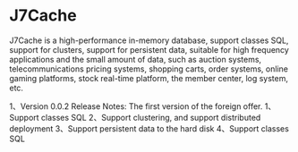 J7Cache
=======

J7Cache is a high-performance in-memory database, support classes SQL, support for clusters, support for persistent data, suitable for high frequency applications and the small amount of data, such as auction systems, telecommunications pricing systems, shopping carts, order systems, online gaming platforms, stock real-time platform, the member center, log system, etc.

1、Version 0.0.2 
Release Notes: The first version of the foreign offer.
1、Support classes SQL
2、Support clustering, and support distributed deployment
3、Support persistent data to the hard disk
4、Support classes SQL
